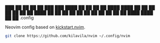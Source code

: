 <p>
	 ███    ██ ██    ██ ██ ███    ███
	 ████   ██ ██    ██ ██ ████  ████
	 ██ ██  ██ ██    ██ ██ ██ ████ ██
	 ██  ██ ██  ██  ██  ██ ██  ██  ██
	 ██   ████   ████   ██ ██ .config
</p>

Neovim config based on <a href="https://github.com/nvim-lua/kickstart.nvim">kickstart.nvim</a>.

```bash
git clone https://github.com/kilavila/nvim ~/.config/nvim
```
